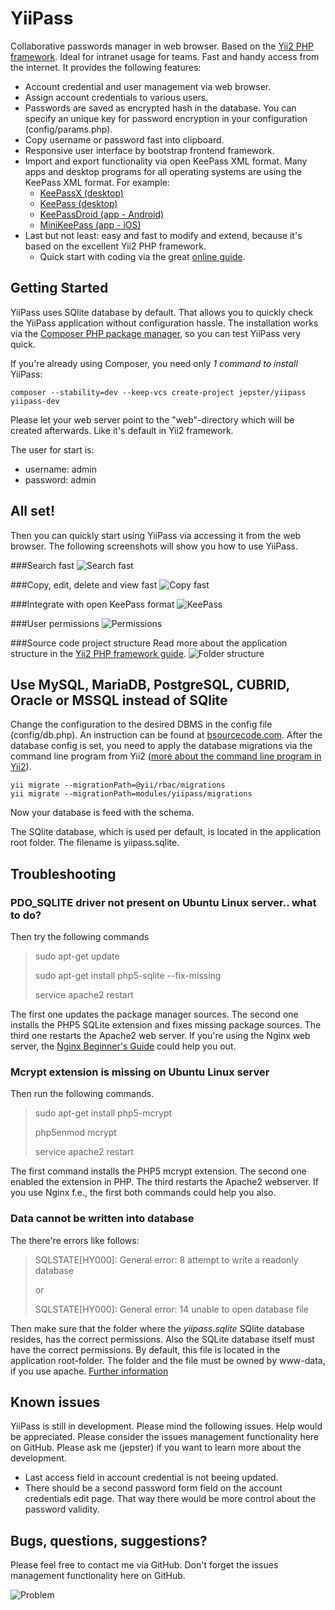 YiiPass
===============

Collaborative passwords manager in web browser. Based on the [Yii2 PHP framework](http://www.yiiframework.com/).
Ideal for intranet usage for teams. Fast and handy access from the internet. It provides the following features:

* Account credential and user management via web browser.
* Assign account credentials to various users.
* Passwords are saved as encrypted hash in the database. You can specify an unique key for password encryption in
your configuration (config/params.php).
* Copy username or password fast into clipboard.
* Responsive user interface by bootstrap frontend framework.
* Import and export functionality via open KeePass XML format. Many apps and desktop programs for all operating
systems are using the KeePass XML format. For example:
    * [KeePassX (desktop)](https://www.keepassx.org/)
    * [KeePass (desktop)](http://keepass.info/)
    * [KeePassDroid (app - Android)](https://play.google.com/store/apps/details?id=com.android.keepass&hl=en)
    * [MiniKeePass (app - iOS)](https://itunes.apple.com/en/app/minikeepass-secure-password/id451661808?mt=8)
* Last but not least: easy and fast to modify and extend, because it's based on the excellent Yii2 PHP framework.
    * Quick start with coding via the great [online guide](http://www.yiiframework.com/doc-2.0/guide-index.html).

Getting Started
------------------

YiiPass uses SQlite database by default. That allows you to quickly check the YiiPass application without configuration
hassle. The installation works via the [Composer PHP package manager](https://getcomposer.org/), so you can test
YiiPass very quick.

If you're already using Composer, you need only _1 command to install_ YiiPass:

```
composer --stability=dev --keep-vcs create-project jepster/yiipass yiipass-dev
```

Please let your web server point to the "web"-directory which will be created afterwards. Like it's default in Yii2
framework. 

The user for start is:
* username: admin
* password: admin

All set!
-----------------------

Then you can quickly start using YiiPass via accessing it from the web browser. The following screenshots
will show you how to use YiiPass.

###Search fast
![Search fast](http://preview.intellipass.it/github-images/search.png)

###Copy, edit, delete and view fast
![Copy fast](http://preview.intellipass.it/github-images/copy-fast2.png)

###Integrate with open KeePass format
![KeePass](http://preview.intellipass.it/github-images/keepass.png)

###User permissions
![Permissions](http://preview.intellipass.it/github-images/permissions.png)

###Source code project structure
Read more about the application structure in the [Yii2 PHP framework guide](http://www.yiiframework.com/doc-2.0/guide-start-workflow.html#application-structure).
![Folder structure](http://preview.intellipass.it/github-images/folder-structure.png)

Use MySQL, MariaDB, PostgreSQL, CUBRID, Oracle or MSSQL instead of SQlite
-----------------------

Change the configuration to the desired DBMS in the config file (config/db.php). An instruction can be found at 
[bsourcecode.com](http://www.bsourcecode.com/yiiframework2/yii2-0-database-connection/). After the database config is
set, you need to apply the database migrations via the command line program from Yii2 ([more about the command line
program in Yii2](http://www.yiiframework.com/doc-2.0/guide-tutorial-console.html)).
```
yii migrate --migrationPath=@yii/rbac/migrations
yii migrate --migrationPath=modules/yiipass/migrations
```
Now your database is feed with the schema.

The SQlite database, which is used per default, is located in the application root folder. The filename is yiipass.sqlite.

Troubleshooting
-----------------------

### PDO_SQLITE driver not present on Ubuntu Linux server.. what to do?

Then try the following commands

> sudo apt-get update
>
> sudo apt-get install php5-sqlite --fix-missing
>
> service apache2 restart

The first one updates the package manager sources. The second one installs the PHP5 SQLite extension and fixes missing
package sources. The third one restarts the Apache2 web server. If you're using the Nginx web server, the
[Nginx Beginner's Guide](http://nginx.org/en/docs/beginners_guide.html) could help you out.

### Mcrypt extension is missing on Ubuntu Linux server

Then run the following commands.

> sudo apt-get install php5-mcrypt
>
> php5enmod mcrypt
>
> service apache2 restart

The first command installs the PHP5 mcrypt extension. The second one enabled the extension in PHP. The third restarts
the Apache2 webserver. If you use Nginx f.e., the first both commands could help you also.

### Data cannot be written into database 

The there're errors like follows:


> SQLSTATE[HY000]: General error: 8 attempt to write a readonly database
>
> or
>
> SQLSTATE[HY000]: General error: 14 unable to open database file

Then make sure that the folder where the _yiipass.sqlite_ SQlite database resides, has the correct permissions. Also
the SQLite database itself must have the correct permissions. By default, this file is located in the application
root-folder. The folder and the file must be owned by www-data, if you use apache. 
[Further information](http://www.dragonbe.com/2014/01/pdo-sqlite-error-unable-to-open.html)


Known issues
-----------------------

YiiPass is still in development. Please mind the following issues. Help would be appreciated. Please consider
the issues management functionality here on GitHub. Please ask me (jepster) if you want to learn more about the
development.
* Last access field in account credential is not beeing updated.
* There should be a second password form field on the account credentials edit page. That way there would be more
control about the password validity.

Bugs, questions, suggestions?
-----------------------

Please feel free to contact me via GitHub. Don't forget the issues management functionality here on GitHub.

![Problem](http://preview.intellipass.it/github-images/problem.jpg)

